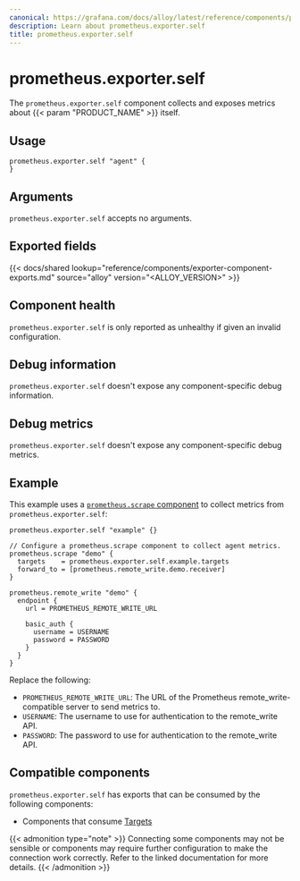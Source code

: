 ```yaml
---
canonical: https://grafana.com/docs/alloy/latest/reference/components/prometheus.exporter.self/
description: Learn about prometheus.exporter.self
title: prometheus.exporter.self
---
```


# prometheus.exporter.self

The `prometheus.exporter.self` component collects and exposes metrics about {{< param "PRODUCT_NAME" >}} itself.

## Usage

```alloy
prometheus.exporter.self "agent" {
}
```

## Arguments

`prometheus.exporter.self` accepts no arguments.

## Exported fields

{{< docs/shared lookup="reference/components/exporter-component-exports.md" source="alloy" version="<ALLOY_VERSION>" >}}

## Component health

`prometheus.exporter.self` is only reported as unhealthy if given
an invalid configuration.

## Debug information

`prometheus.exporter.self` doesn't expose any component-specific
debug information.

## Debug metrics

`prometheus.exporter.self` doesn't expose any component-specific
debug metrics.

## Example

This example uses a [`prometheus.scrape` component][scrape] to collect metrics
from `prometheus.exporter.self`:

```alloy
prometheus.exporter.self "example" {}

// Configure a prometheus.scrape component to collect agent metrics.
prometheus.scrape "demo" {
  targets    = prometheus.exporter.self.example.targets
  forward_to = [prometheus.remote_write.demo.receiver]
}

prometheus.remote_write "demo" {
  endpoint {
    url = PROMETHEUS_REMOTE_WRITE_URL

    basic_auth {
      username = USERNAME
      password = PASSWORD
    }
  }
}
```
Replace the following:
  - `PROMETHEUS_REMOTE_WRITE_URL`: The URL of the Prometheus remote_write-compatible server to send metrics to.
  - `USERNAME`: The username to use for authentication to the remote_write API.
  - `PASSWORD`: The password to use for authentication to the remote_write API.

[scrape]: ../prometheus.scrape/

<!-- START GENERATED COMPATIBLE COMPONENTS -->

## Compatible components

`prometheus.exporter.self` has exports that can be consumed by the following components:

- Components that consume [Targets](../../compatibility/#targets-consumers)

{{< admonition type="note" >}}
Connecting some components may not be sensible or components may require further configuration to make the connection work correctly.
Refer to the linked documentation for more details.
{{< /admonition >}}

<!-- END GENERATED COMPATIBLE COMPONENTS -->

